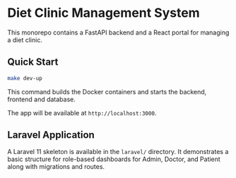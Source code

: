 # Diet Clinic Management System

This monorepo contains a FastAPI backend and a React portal for managing a diet clinic.

## Quick Start

```bash
make dev-up
```

This command builds the Docker containers and starts the backend, frontend and database.

The app will be available at `http://localhost:3000`.

## Laravel Application

A Laravel 11 skeleton is available in the `laravel/` directory. It demonstrates a basic structure for role-based dashboards for Admin, Doctor, and Patient along with migrations and routes.
